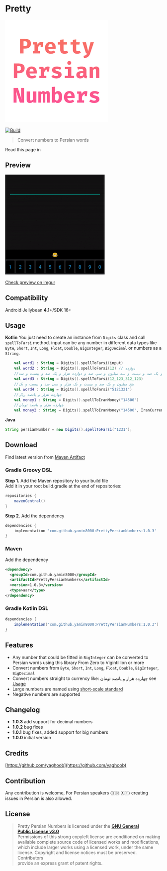# Pretty

<img src="logo.png" title="" alt="logo" data-align="center">

  [![Build](https://api.travis-ci.com/yamin8000/PrettyPersianNumbers.svg?branch=master)](https://travis-ci.com/github/yamin8000/PrettyPersianNumbers)

> Convert numbers to Persian words  

  Read this page in

## Preview

![ScreenShot](/screen.gif)

[Check preview on imgur](https://imgur.com/unZlSke)

## Compatibility

  Android Jellybean **4.1+**/SDK 16+  

## Usage

**Kotlin**
You just need to create an instance from `Digits` class and call `spellToFarsi` method. input can be any number in different data types like `Byte`, `Short`, `Int`, `Long`, `Float`, `Double`, `BigInteger`, `BigDecimal` or numbers as a `String`.

```kotlin
    val word1 : String = Digits().spellToFarsi(input)
    val word2 : String = Digits().spellToFarsi(12) // دوازده
    //دوازده میلیارد و یک صد و بیست و سه میلیون و سی صد و دوازده هزار و یک صد و بیست و سه
    val word3 : String = Digits().spellToFarsi(12_123_312_123)
    //پنج میلیون و یک صد و بیست و یک هزار و سی صد و بیست و یک
    val word4 : String = Digits().spellToFarsi("5121321")
    //چهارده هزار و پانصد ریال
    val money1 : String = Digits().spellToIranMoney("14500")
    //چهارده هزار و پانصد تومان
    val money2 : String = Digits().spellToIranMoney("14500", IranCurrency.TOMAN)
```

**Java**

```java
String persianNumber = new Digits().spellToFarsi("1231");
```

## Download

Find latest version from [Maven Artifact](https://search.maven.org/artifact/com.github.yamin8000/PrettyPersianNumbers)

### Gradle Groovy DSL

**Step 1.** Add the Maven repository to your build file  
Add it in your root build.gradle at the end of repositories:  

```groovy
repositories {
    mavenCentral()
}
```

**Step 2.** Add the dependency  

```groovy
dependencies {
    implementation 'com.github.yamin8000:PrettyPersianNumbers:1.0.3'
}
```

### Maven

 Add the dependency  

```xml
<dependency>
  <groupId>com.github.yamin8000</groupId>
  <artifactId>PrettyPersianNumbers</artifactId>
  <version>1.0.3</version>
  <type>aar</type>
</dependency>  
```

### Gradle Kotlin DSL

```groovy
dependencies {
    implementation("com.github.yamin8000:PrettyPersianNumbers:1.0.3")
}
```

## Features

- Any number that could be fitted in `BigInteger` can be converted to Persian words using this library From Zero to Vigintillion or more
- Convert numbers from `Byte`, `Short`, `Int`, `Long`, `Float`, `Double`, `BigInteger`, `BigDecimal`
- Convert numbers straight to currency like: چهارده هزار و پانصد تومان see [Usage](https://github.com/yamin8000/PrettyPersianNumbers#Usage)
- Large numbers are named using [short-scale standard](https://en.wikipedia.org/wiki/Long_and_short_scales)
- Negative numbers are supported

## Changelog

- **1.0.3** add support for decimal numbers
- **1.0.2** bug fixes
- **1.0.1** bug fixes, added support for big numbers
- **1.0.0** initial version

## Credits

  [https://github.com/yaghoob](https://github.com/yaghoob)

## Contribution

Any contribution is welcome, For Persian speakers (:iran: :afghanistan:) creating issues in Persian is also allowed.  

## License

> Pretty Persian Numbers is licensed under the **[GNU General  
> Public License v3.0](./LICENSE)**  
> Permissions of this strong copyleft license are conditioned on making  
> available complete source code of licensed works and modifications,  
> which include larger works using a licensed work, under the same  
> license. Copyright and license notices must be preserved. Contributors  
> provide an express grant of patent rights.
